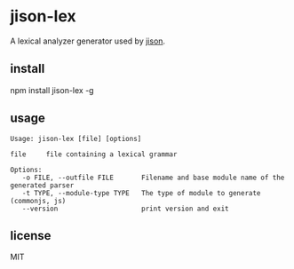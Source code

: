# jison-lex
A lexical analyzer generator used by [jison](http://jison.org).

## install
npm install jison-lex -g

## usage
```
Usage: jison-lex [file] [options]

file     file containing a lexical grammar

Options:
   -o FILE, --outfile FILE       Filename and base module name of the generated parser
   -t TYPE, --module-type TYPE   The type of module to generate (commonjs, js)
   --version                     print version and exit
```

## license
MIT
